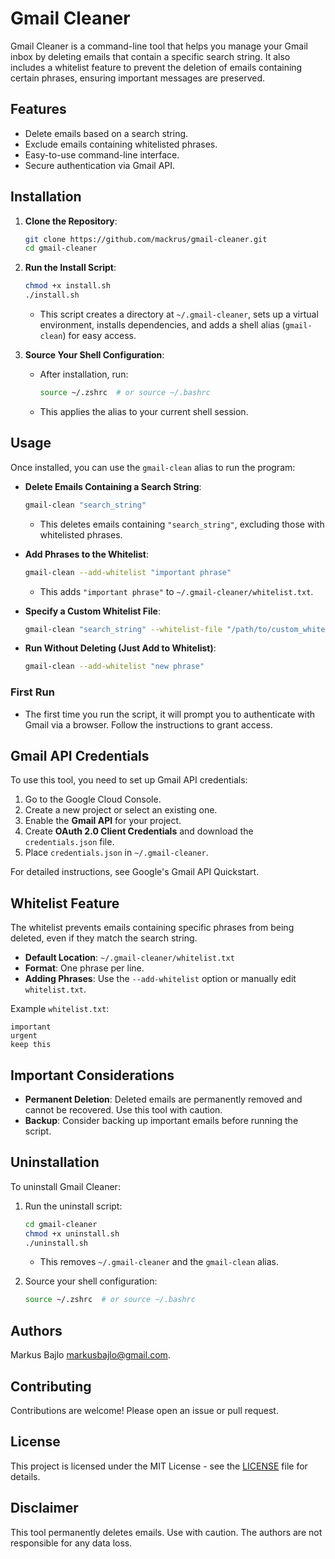 # Gmail Cleaner

Gmail Cleaner is a command-line tool that helps you manage your Gmail inbox by deleting emails that contain a specific search string. It also includes a whitelist feature to prevent the deletion of emails containing certain phrases, ensuring important messages are preserved.

## Features

- Delete emails based on a search string.
- Exclude emails containing whitelisted phrases.
- Easy-to-use command-line interface.
- Secure authentication via Gmail API.

## Installation

1. **Clone the Repository**:

   ```bash
   git clone https://github.com/mackrus/gmail-cleaner.git
   cd gmail-cleaner
   ```

2. **Run the Install Script**:

   ```bash
   chmod +x install.sh
   ./install.sh
   ```

   - This script creates a directory at `~/.gmail-cleaner`, sets up a virtual environment, installs dependencies, and adds a shell alias (`gmail-clean`) for easy access.

3. **Source Your Shell Configuration**:

   - After installation, run:

     ```bash
     source ~/.zshrc  # or source ~/.bashrc
     ```
   - This applies the alias to your current shell session.

## Usage

Once installed, you can use the `gmail-clean` alias to run the program:

- **Delete Emails Containing a Search String**:

  ```bash
  gmail-clean "search_string"
  ```

  - This deletes emails containing `"search_string"`, excluding those with whitelisted phrases.

- **Add Phrases to the Whitelist**:

  ```bash
  gmail-clean --add-whitelist "important phrase"
  ```

  - This adds `"important phrase"` to `~/.gmail-cleaner/whitelist.txt`.

- **Specify a Custom Whitelist File**:

  ```bash
  gmail-clean "search_string" --whitelist-file "/path/to/custom_whitelist.txt"
  ```

- **Run Without Deleting (Just Add to Whitelist)**:

  ```bash
  gmail-clean --add-whitelist "new phrase"
  ```

### First Run

- The first time you run the script, it will prompt you to authenticate with Gmail via a browser. Follow the instructions to grant access.

## Gmail API Credentials

To use this tool, you need to set up Gmail API credentials:

1. Go to the Google Cloud Console.
2. Create a new project or select an existing one.
3. Enable the **Gmail API** for your project.
4. Create **OAuth 2.0 Client Credentials** and download the `credentials.json` file.
5. Place `credentials.json` in `~/.gmail-cleaner`.

For detailed instructions, see Google's Gmail API Quickstart.

## Whitelist Feature

The whitelist prevents emails containing specific phrases from being deleted, even if they match the search string.

- **Default Location**: `~/.gmail-cleaner/whitelist.txt`
- **Format**: One phrase per line.
- **Adding Phrases**: Use the `--add-whitelist` option or manually edit `whitelist.txt`.

Example `whitelist.txt`:

```
important
urgent
keep this
```

## Important Considerations

- **Permanent Deletion**: Deleted emails are permanently removed and cannot be recovered. Use this tool with caution.
- **Backup**: Consider backing up important emails before running the script.

## Uninstallation

To uninstall Gmail Cleaner:

1. Run the uninstall script:

   ```bash
   cd gmail-cleaner
   chmod +x uninstall.sh
   ./uninstall.sh
   ```

   - This removes `~/.gmail-cleaner` and the `gmail-clean` alias.

2. Source your shell configuration:

   ```bash
   source ~/.zshrc  # or source ~/.bashrc
   ```

## Authors

Markus Bajlo [markusbajlo@gmail.com](email).

## Contributing

Contributions are welcome! Please open an issue or pull request.

## License

This project is licensed under the MIT License - see the [LICENSE](LICENSE) file for details.

## Disclaimer

This tool permanently deletes emails. Use with caution. The authors are not responsible for any data loss.

